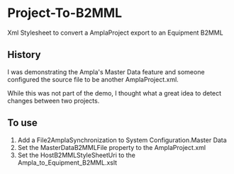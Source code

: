 Project-To-B2MML
================

Xml Stylesheet to convert a AmplaProject export to an Equipment B2MML

History
-------

I was demonstrating the Ampla's Master Data feature and someone configured the source file to be another AmplaProject.xml.

While this was not part of the demo, I thought what a great idea to detect changes between two projects.

To use
------

1. Add a File2AmplaSynchronization to System Configuration.Master Data
2. Set the MasterDataB2MMLFile property to the AmplaProject.xml
3. Set the HostB2MMLStyleSheetUri to the Ampla_to_Equipment_B2MML.xslt

